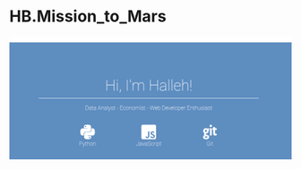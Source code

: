 # HB.Mission_to_Mars
![portfolio](https://github.com/hbostanchi/HB.Mission_to_Mars/blob/master/portfolio_screenshot.png)